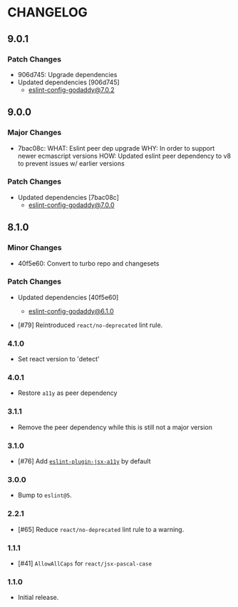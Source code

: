 # CHANGELOG

## 9.0.1

### Patch Changes

- 906d745: Upgrade dependencies
- Updated dependencies [906d745]
  - eslint-config-godaddy@7.0.2

## 9.0.0

### Major Changes

- 7bac08c: WHAT: Eslint peer dep upgrade
  WHY: In order to support newer ecmascript versions
  HOW: Updated eslint peer dependency to v8 to prevent issues w/ earlier versions

### Patch Changes

- Updated dependencies [7bac08c]
  - eslint-config-godaddy@7.0.0

## 8.1.0

### Minor Changes

- 40f5e60: Convert to turbo repo and changesets

### Patch Changes

- Updated dependencies [40f5e60]

  - eslint-config-godaddy@6.1.0

- [#79] Reintroduced `react/no-deprecated` lint rule.

### 4.1.0

- Set react version to 'detect'

### 4.0.1

- Restore `a11y` as peer dependency

### 3.1.1

- Remove the peer dependency while this is still not a major version

### 3.1.0

- [#76] Add [`eslint-plugin-jsx-a11y`](https://www.npmjs.com/package/eslint-plugin-jsx-a11y) by default

### 3.0.0

- Bump to `eslint@5`.

### 2.2.1

- [#65] Reduce `react/no-deprecated` lint rule to a warning.

### 1.1.1

- [#41] `AllowAllCaps` for `react/jsx-pascal-case`

### 1.1.0

- Initial release.
